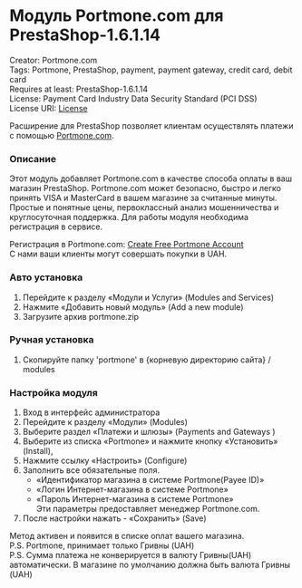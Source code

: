 # Модуль Portmone.com для PrestaShop-1.6.1.14

Creator: Portmone.com   
Tags: Portmone, PrestaShop, payment, payment gateway, credit card, debit card    
Requires at least: PrestaShop-1.6.1.14    
License: Payment Card Industry Data Security Standard (PCI DSS)    
License URI: [License](https://www.portmone.com.ua/r3/uk/security/) 

Расширение для PrestaShop позволяет клиентам осуществлять платежи с помощью [Portmone.com](https://www.portmone.com.ua/r3/).
 
### Описание
Этот модуль добавляет Portmone.com в качестве способа оплаты в ваш магазин PrestaShop. 
Portmone.com может безопасно, быстро и легко принять VISA и MasterCard в вашем магазине за считанные минуты.
Простые и понятные цены, первоклассный анализ мошенничества и круглосуточная поддержка.
Для работы модуля необходима регистрация в сервисе.

Регистрация в Portmone.com: [Create Free Portmone Account](https://www.portmone.com.ua/r3/ecommerce/sign-up)    
С нами ваши клиенты могут совершать покупки в UAH.

### Авто установка
1. Перейдите к разделу «Модули и Услуги» (Modules and Services)
2. Нажмите «Добавить новый модуль» (Add a new module)
3. Загрузите архив portmone.zip

### Ручная установка
1. Скопируйте папку 'portmone' в {корневую директорию сайта} / modules

### Настройка модуля
1. Вход в интерфейс администратора
2. Перейдите к разделу «Модули» (Modules)
3. Выберите раздел «Платежи и шлюзы» (Payments and Gateways )
4. Выберите из списка «Portmone» и нажмите кнопку «Установить» (Install),
5. Нажмите ссылку «Настроить» (Configure)
6. Заполнить все обязательные поля.
    - «Идентификатор магазина в системе Portmone(Payee ID)»    
    - «Логин Интернет-магазина в системе Portmone»      
    - «Пароль Интернет-магазина в системе Portmone»     
    Эти параметры предоставляет менеджер Portmone.com. 
7. После настройки нажать - «Сохранить» (Save)

Метод активен и появится в списке оплат вашего магазина.    
P.S. Portmone, принимает только Гривны (UAH)    
P.S. Сумма платежа не конверируется в валюту Гривны(UAH) автоматически. В магазине по умолчанию должна быть валюта Гривны (UAH)
